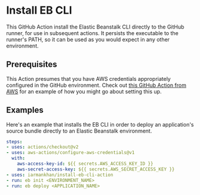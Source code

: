 # Install EB CLI
This GitHub Action install the Elastic Beanstalk CLI directly to the GitHub runner, for use in subsequent actions.  It persists the executable to the runner's PATH, so it can be used as you would expect in any other environment.

## Prerequisites
This Action presumes that you have AWS credentials appropriately configured in the GitHub environment.  Check out [this GitHub Action from AWS](https://github.com/aws-actions/configure-aws-credentials) for an example of how you might go about setting this up.

## Examples
Here's an example that installs the EB CLI in order to deploy an application's source bundle directly to an Elastic Beanstalk environment.

```yaml
steps:
- uses: actions/checkout@v2
- uses: aws-actions/configure-aws-credentials@v1
  with:
    aws-access-key-id: ${{ secrets.AWS_ACCESS_KEY_ID }}
    aws-secret-access-key: ${{ secrets.AWS_SECRET_ACCESS_KEY }}
- uses: iarmankhan/install-eb-cli-action
- run: eb init <ENVIRONMENT_NAME>
- run: eb deploy <APPLICATION_NAME>
```